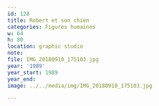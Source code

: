 ```yaml
---
id: 128
title: Robert et son chien
categories: Figures humaines
w: 64
h: 80
location: graphic studio
note:
file: IMG_20180910_175103.jpg
year: '1989'
year_start: 1989
year_end:
image: ../../media/img/IMG_20180910_175103.jpg

---
```

